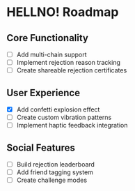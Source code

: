 # HELLNO! Roadmap

## Core Functionality
- [ ] Add multi-chain support
- [ ] Implement rejection reason tracking
- [ ] Create shareable rejection certificates

## User Experience
- [x] Add confetti explosion effect 
- [ ] Create custom vibration patterns
- [ ] Implement haptic feedback integration

## Social Features
- [ ] Build rejection leaderboard
- [ ] Add friend tagging system
- [ ] Create challenge modes
